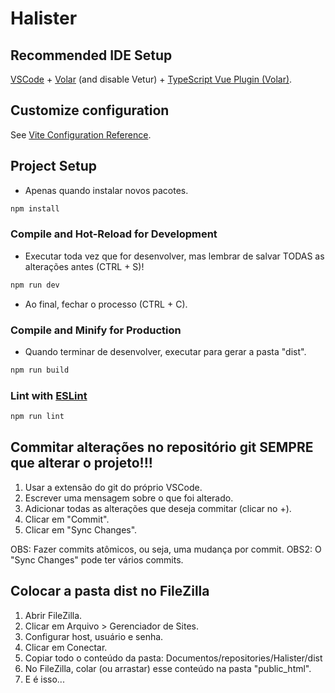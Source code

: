 # Halister

## Recommended IDE Setup

[VSCode](https://code.visualstudio.com/) + [Volar](https://marketplace.visualstudio.com/items?itemName=Vue.volar) (and disable Vetur) + [TypeScript Vue Plugin (Volar)](https://marketplace.visualstudio.com/items?itemName=Vue.vscode-typescript-vue-plugin).

## Customize configuration

See [Vite Configuration Reference](https://vitejs.dev/config/).

## Project Setup
- Apenas quando instalar novos pacotes.

```sh
npm install
```

### Compile and Hot-Reload for Development
- Executar toda vez que for desenvolver, mas lembrar de salvar TODAS as alterações antes (CTRL + S)!

```sh
npm run dev
```

- Ao final, fechar o processo (CTRL + C).

### Compile and Minify for Production
- Quando terminar de desenvolver, executar para gerar a pasta "dist".

```sh
npm run build
```

### Lint with [ESLint](https://eslint.org/)

```sh
npm run lint
```

## Commitar alterações no repositório git SEMPRE que alterar o projeto!!!
1. Usar a extensão do git do próprio VSCode.
2. Escrever uma mensagem sobre o que foi alterado.
3. Adicionar todas as alterações que deseja commitar (clicar no +).
4. Clicar em "Commit".
5. Clicar em "Sync Changes".

OBS: Fazer commits atômicos, ou seja, uma mudança por commit. 
OBS2: O "Sync Changes" pode ter vários commits.

## Colocar a pasta dist no FileZilla
1. Abrir FileZilla.
2. Clicar em Arquivo > Gerenciador de Sites.
3. Configurar host, usuário e senha.
4. Clicar em Conectar.
5. Copiar todo o conteúdo da pasta: Documentos/repositories/Halister/dist
6. No FileZilla, colar (ou arrastar) esse conteúdo na pasta "public_html". 
7. E é isso...
